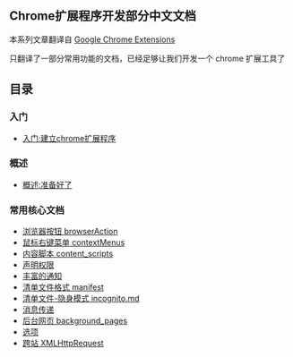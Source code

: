 ## Chrome扩展程序开发部分中文文档

本系列文章翻译自 [Google Chrome Extensions](https://developer.chrome.com/)

只翻译了一部分常用功能的文档，已经足够让我们开发一个 chrome 扩展工具了

## 目录
### 入门
* [入门:建立chrome扩展程序](getstarted.md)
	
### 概述
* [概述:准备好了](overview.md)

### 常用核心文档

* [浏览器按钮 browserAction](browserAction.md)
* [鼠标右键菜单 contextMenus](contextMenus.md)
* [内容脚本 content_scripts](content_scripts.md)
* [声明权限](declare_permission.md)
* [丰富的通知](desktop_notifications.md)
* [清单文件格式 manifest](manifest.md)
* [清单文件-隐身模式 incognito.md](manifest-incognito.md)
* [消息传递](messaging.md)
* [后台网页 background_pages](background_pages.md)
* [选项](options.md)
* [跨站 XMLHttpRequest](xhr.md)

